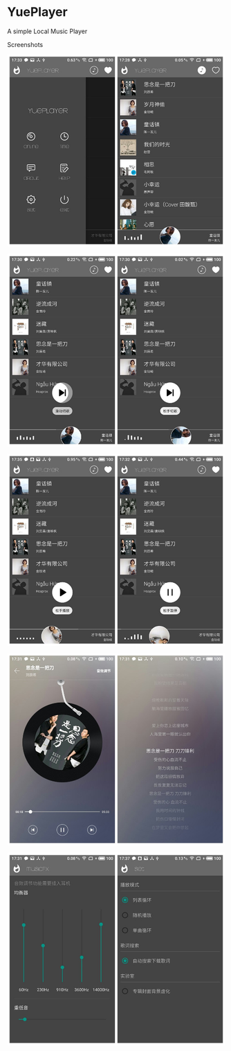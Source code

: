 # YuePlayer
A simple Local Music Player

Screenshots

![](https://github.com/breewf/YuePlayer/blob/master/Screenshots/screenshort1.jpg)

![](https://github.com/breewf/YuePlayer/blob/master/Screenshots/screenshort2.jpg)

![](https://github.com/breewf/YuePlayer/blob/master/Screenshots/screenshort3.jpg)

![](https://github.com/breewf/YuePlayer/blob/master/Screenshots/screenshort4.jpg)

![](https://github.com/breewf/YuePlayer/blob/master/Screenshots/screenshort5.jpg)
